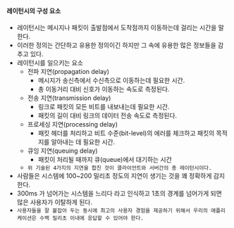 #### 레이턴시의 구성 요소
- 레이턴시는 메시지나 패킷이 출발점에서 도착점까지 이동하는데 걸리는 시간을 말한다.
- 이러한 정의는 간단하고 유용한 정의이긴 하지만 그 속에 유용한 많은 정보들을 감추고 있다.
- 레이턴시를 일으키는 요소
    - 전파 지연(propagation delay)
        - 메시지가 송신측에서 수신측으로 이동하는데 필요한 시간.
        - 총 이동거리 대비 신호가 이동하는 속도로 측정된다.
    - 전송 지연(transmission delay)
        - 링크로 패킷의 모든 비트를 내보내는데 필요한 시간.
        - 패킷의 길이 대비 링크의 데이터 전송 속도로 측정된다.
    - 프로세싱 지연(processing delay)
        - 패킷 헤더를 처리하고 비트 수준(bit-level)의 에러를 체크하고 패킷의 목적지를 알아내는 데 필요한 시간.
    - 큐잉 지연(queuing delay)
        - 패킷이 처리될 때까지 큐(queue)에서 대기하는 시간
    - `위 기술된 4가지의 지연을 합친 것이 클라이언트와 서버간의 총 레이턴시이다.`
- 사람들은 시스템에 100~200 밀리초 정도의 지연이 생기는 것을 꽤 정확하게 감지한다.
- 300ms 가 넘어가는 시스템을 느리다 라고 인식하고 1초의 경계를 넘어가게 되면 많은 사용자가 이탈하게 된다.
- `사용자들을 잘 붙잡아 두는 동시에 최고의 사용자 경험을 제공하기 위해서 우리의 애플리케이션은 수백 밀리초 이내에 응답할 수 있어야 한다.`